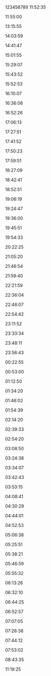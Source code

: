 123456789
11:52:35


11:55:00


13:15:55


14:03:59


14:41:47


15:01:55


15:29:07


15:43:52


15:52:53


16:10:07


16:36:06


16:52:26


17:06:13


17:27:51


17:41:52


17:50:23


17:59:51


18:27:09


18:42:41


18:52:51


19:06:19


19:24:47


19:36:00


19:45:51


19:54:33


20:22:25


21:05:20


21:46:54


21:59:40


22:21:59


22:36:04


22:46:07


22:54:42


23:11:52


23:33:34


23:48:11


23:56:43


00:22:55


00:53:00


01:12:50


01:34:20


01:46:02


01:54:39


02:14:20


02:39:33


02:54:20


03:08:50


03:24:38


03:34:07


03:42:43


03:53:15


04:08:41


04:30:29


04:44:01


04:52:53


05:06:38


05:25:51


05:38:21


05:46:59


05:55:32


06:13:26


06:32:10


06:44:25


06:52:57


07:07:05


07:28:38


07:44:12


07:53:02


08:43:35


11:19:25

